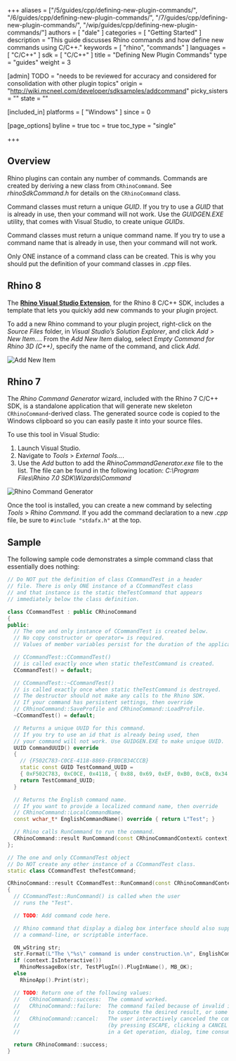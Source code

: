 +++
aliases = ["/5/guides/cpp/defining-new-plugin-commands/", "/6/guides/cpp/defining-new-plugin-commands/", "/7/guides/cpp/defining-new-plugin-commands/", "/wip/guides/cpp/defining-new-plugin-commands/"]
authors = [ "dale" ]
categories = [ "Getting Started" ]
description = "This guide discusses Rhino commands and how define new commands using C/C++."
keywords = [ "rhino", "commands" ]
languages = [ "C/C++" ]
sdk = [ "C/C++" ]
title = "Defining New Plugin Commands"
type = "guides"
weight = 3

[admin]
TODO = "needs to be reviewed for accuracy and considered for consolidation with other plugin topics"
origin = "http://wiki.mcneel.com/developer/sdksamples/addcommand"
picky_sisters = ""
state = ""

[included_in]
platforms = [ "Windows" ]
since = 0

[page_options]
byline = true
toc = true
toc_type = "single"

+++

## Overview

Rhino plugins can contain any number of commands. Commands are created by deriving a new class from `CRhinoCommand`.  See *rhinoSdkCommand.h* for details on the `CRhinoCommand` class.

Command classes must return a unique *GUID*. If you try to use a *GUID* that is already in use, then your command will not work.  Use the *GUIDGEN.EXE* utility, that comes with Visual Studio, to create unique *GUIDs*.

Command classes must return a unique command name. If you try to use a command name that is already in use, then your command will not work.

Only ONE instance of a command class can be created. This is why you should put the definition of your command classes in *.cpp* files.

## Rhino 8

The **[Rhino Visual Studio Extension](https://github.com/mcneel/RhinoVisualStudioExtensions/releases)**, for the Rhino 8 C/C++ SDK, includes a template that lets you quickly add new commands to your plugin project.

To add a new Rhino command to your plugin project, right-click on the *Source Files* folder, in *Visual Studio’s Solution Explorer*, and click *Add > New Item...*. From the *Add New Item* dialog, select *Empty Command for Rhino 3D (C++)*, specify the name of the command, and click *Add*.

![Add New Item](/images/defining-new-plugin-commands-cpp.png)

## Rhino 7

The *Rhino Command Generator* wizard, included with the Rhino 7 C/C++ SDK, is a standalone application that will generate new skeleton `CRhinoCommand`-derived class. The generated source code is copied to the Windows clipboard so you can easily paste it into your source files.

To use this tool in Visual Studio:

1. Launch Visual Studio.
2. Navigate to *Tools* > *External Tools...*.
3. Use the *Add* button to add the *RhinoCommandGenerator.exe* file to the list.  The file can be found in the following location: *C:\\Program Files\\Rhino 7.0 SDK\\Wizards\\Command*

![Rhino Command Generator](/images/your-first-plugin-windows-cpp-08.png)

Once the tool is installed, you can create a new command by selecting *Tools* > *Rhino Command*. If you add the command declaration to a new *.cpp* file, be sure to `#include "stdafx.h"` at the top.

## Sample

The following sample code demonstrates a simple command class that essentially does nothing:

```cpp
// Do NOT put the definition of class CCommandTest in a header
// file. There is only ONE instance of a CCommandTest class
// and that instance is the static theTestCommand that appears
// immediately below the class definition.

class CCommandTest : public CRhinoCommand
{
public:
  // The one and only instance of CCommandTest is created below.
  // No copy constructor or operator= is required.
  // Values of member variables persist for the duration of the application.

  // CCommandTest::CCommandTest()
  // is called exactly once when static theTestCommand is created.
  CCommandTest() = default;

  // CCommandTest::~CCommandTest()
  // is called exactly once when static theTestCommand is destroyed.
  // The destructor should not make any calls to the Rhino SDK. 
  // If your command has persistent settings, then override 
  // CRhinoCommand::SaveProfile and CRhinoCommand::LoadProfile.
  ~CCommandTest() = default;

  // Returns a unique UUID for this command.
  // If you try to use an id that is already being used, then
  // your command will not work. Use GUIDGEN.EXE to make unique UUID.
  UUID CommandUUID() override
  {
    // {F502C783-C0CE-4118-8869-EFB0CB34CCCB}
    static const GUID TestCommand_UUID =
    { 0xF502C783, 0xC0CE, 0x4118, { 0x88, 0x69, 0xEF, 0xB0, 0xCB, 0x34, 0xCC, 0xCB } };
    return TestCommand_UUID;
  }

  // Returns the English command name.
  // If you want to provide a localized command name, then override 
  // CRhinoCommand::LocalCommandName.
  const wchar_t* EnglishCommandName() override { return L"Test"; }

  // Rhino calls RunCommand to run the command.
  CRhinoCommand::result RunCommand(const CRhinoCommandContext& context) override;
};

// The one and only CCommandTest object
// Do NOT create any other instance of a CCommandTest class.
static class CCommandTest theTestCommand;

CRhinoCommand::result CCommandTest::RunCommand(const CRhinoCommandContext& context)
{
  // CCommandTest::RunCommand() is called when the user
  // runs the "Test".

  // TODO: Add command code here.

  // Rhino command that display a dialog box interface should also support
  // a command-line, or scriptable interface.

  ON_wString str;
  str.Format(L"The \"%s\" command is under construction.\n", EnglishCommandName());
  if (context.IsInteractive())
    RhinoMessageBox(str, TestPlugIn().PlugInName(), MB_OK);
  else
    RhinoApp().Print(str);

  // TODO: Return one of the following values:
  //   CRhinoCommand::success:  The command worked.
  //   CRhinoCommand::failure:  The command failed because of invalid input, inability
  //                            to compute the desired result, or some other reason.
  //   CRhinoCommand::cancel:   The user interactively canceled the command 
  //                            (by pressing ESCAPE, clicking a CANCEL button, etc.)
  //                            in a Get operation, dialog, time consuming computation, etc.

  return CRhinoCommand::success;
}
```
